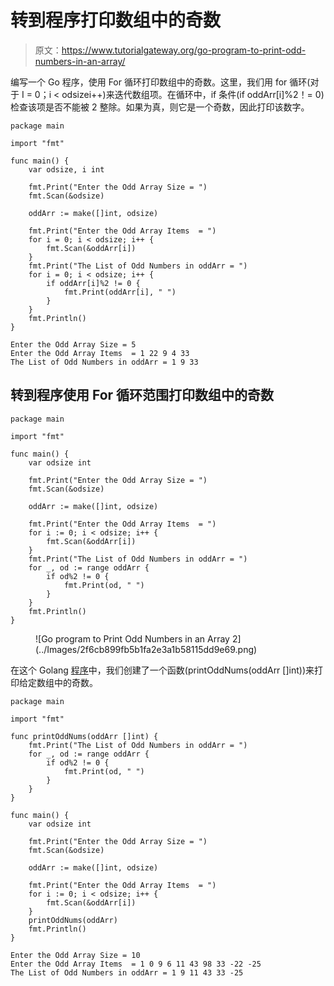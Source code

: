 # 转到程序打印数组中的奇数

> 原文：<https://www.tutorialgateway.org/go-program-to-print-odd-numbers-in-an-array/>

编写一个 Go 程序，使用 For 循环打印数组中的奇数。这里，我们用 for 循环(对于 I = 0；i < odsizei++)来迭代数组项。在循环中，if 条件(if oddArr[i]%2！= 0)检查该项是否不能被 2 整除。如果为真，则它是一个奇数，因此打印该数字。

```
package main

import "fmt"

func main() {
    var odsize, i int

    fmt.Print("Enter the Odd Array Size = ")
    fmt.Scan(&odsize)

    oddArr := make([]int, odsize)

    fmt.Print("Enter the Odd Array Items  = ")
    for i = 0; i < odsize; i++ {
        fmt.Scan(&oddArr[i])
    }
    fmt.Print("The List of Odd Numbers in oddArr = ")
    for i = 0; i < odsize; i++ {
        if oddArr[i]%2 != 0 {
            fmt.Print(oddArr[i], " ")
        }
    }
    fmt.Println()
}
```

```
Enter the Odd Array Size = 5
Enter the Odd Array Items  = 1 22 9 4 33
The List of Odd Numbers in oddArr = 1 9 33 
```

## 转到程序使用 For 循环范围打印数组中的奇数

```
package main

import "fmt"

func main() {
    var odsize int

    fmt.Print("Enter the Odd Array Size = ")
    fmt.Scan(&odsize)

    oddArr := make([]int, odsize)

    fmt.Print("Enter the Odd Array Items  = ")
    for i := 0; i < odsize; i++ {
        fmt.Scan(&oddArr[i])
    }
    fmt.Print("The List of Odd Numbers in oddArr = ")
    for _, od := range oddArr {
        if od%2 != 0 {
            fmt.Print(od, " ")
        }
    }
    fmt.Println()
}
```

<figure class="wp-block-image size-large">![Go program to Print Odd Numbers in an Array 2](../Images/2f6cb899fb5b1fa2e3a1b58115dd9e69.png)</figure>

在这个 Golang [程序](https://www.tutorialgateway.org/go-programs/)中，我们创建了一个函数(printOddNums(oddArr []int))来打印给定数组中的奇数。

```
package main

import "fmt"

func printOddNums(oddArr []int) {
    fmt.Print("The List of Odd Numbers in oddArr = ")
    for _, od := range oddArr {
        if od%2 != 0 {
            fmt.Print(od, " ")
        }
    }
}

func main() {
    var odsize int

    fmt.Print("Enter the Odd Array Size = ")
    fmt.Scan(&odsize)

    oddArr := make([]int, odsize)

    fmt.Print("Enter the Odd Array Items  = ")
    for i := 0; i < odsize; i++ {
        fmt.Scan(&oddArr[i])
    }
    printOddNums(oddArr)
    fmt.Println()
}
```

```
Enter the Odd Array Size = 10
Enter the Odd Array Items  = 1 0 9 6 11 43 98 33 -22 -25
The List of Odd Numbers in oddArr = 1 9 11 43 33 -25 
```